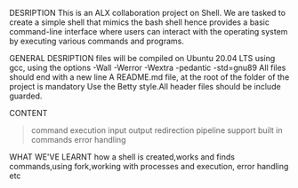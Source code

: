 DESRIPTION
This is an ALX collaboration project on Shell. We are tasked to create a simple shell that mimics the bash shell hence provides a basic command-line interface where users can interact with the operating system by executing various commands and programs.

GENERAL DESRIPTION
files will be compiled on Ubuntu 20.04 LTS using gcc, using the options -Wall -Werror -Wextra -pedantic -std=gnu89  All files should end with a new line A README.md file, at the root of the folder of the project is mandatory Use the Betty style.All header files should be include guarded.

CONTENT
>command execution
>input output redirection
>pipeline support
>built in commands
>error handling

WHAT WE'VE LEARNT
how a shell is created,works and finds commands,using fork,working with processes and execution, error handling etc
